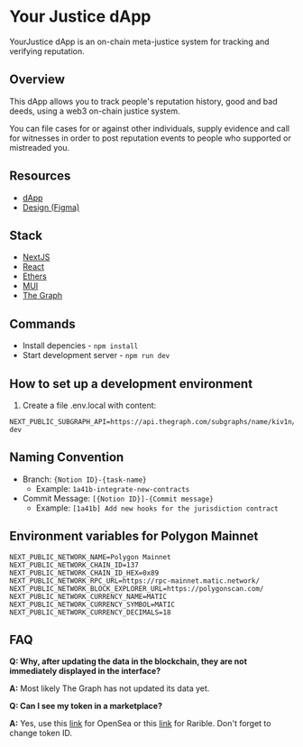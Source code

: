 # Your Justice dApp

YourJustice dApp is an on-chain meta-justice system for tracking and verifying reputation.

## Overview

This dApp allows you to track people's reputation history, good and bad deeds, using a web3 on-chain justice system.

You can file cases for or against other individuals, supply evidence and call for witnesses in order to post reputation events to people who supported or mistreaded you.

## Resources

- [dApp](https://yj.life/)
- [Design (Figma)](https://www.figma.com/file/Q27NdlekpXVilnWzflwgdy/Minimal-Existing-Product?node-id=9559%3A38178)

## Stack

- [NextJS](https://nextjs.org/)
- [React](https://reactjs.org/)
- [Ethers](https://ethers.io/)
- [MUI](https://mui.com/)
- [The Graph](https://thegraph.com/)

## Commands

- Install depencies - `npm install`
- Start development server - `npm run dev`

## How to set up a development environment

1. Create a file .env.local with content:

```
NEXT_PUBLIC_SUBGRAPH_API=https://api.thegraph.com/subgraphs/name/kiv1n/yourjustice-dev
```

## Naming Convention

- Branch: `{Notion ID}-{task-name}`
  - Example: `1a41b-integrate-new-contracts`
- Commit Message: `[{Notion ID}]-{Commit message}`
  - Example: `[1a41b] Add new hooks for the jurisdiction contract`

## Environment variables for Polygon Mainnet

```
NEXT_PUBLIC_NETWORK_NAME=Polygon Mainnet
NEXT_PUBLIC_NETWORK_CHAIN_ID=137
NEXT_PUBLIC_NETWORK_CHAIN_ID_HEX=0x89
NEXT_PUBLIC_NETWORK_RPC_URL=https://rpc-mainnet.matic.network/
NEXT_PUBLIC_NETWORK_BLOCK_EXPLORER_URL=https://polygonscan.com/
NEXT_PUBLIC_NETWORK_CURRENCY_NAME=MATIC
NEXT_PUBLIC_NETWORK_CURRENCY_SYMBOL=MATIC
NEXT_PUBLIC_NETWORK_CURRENCY_DECIMALS=18
```

## FAQ

**Q: Why, after updating the data in the blockchain, they are not immediately displayed in the interface?**

**A:** Most likely The Graph has not updated its data yet.

**Q: Can I see my token in a marketplace?**

**A:** Yes, use this [link](https://testnets.opensea.io/assets/0xab4b21d7651b1484986e1d2790b125be8b6c460b/1) for OpenSea or this [link](https://rinkeby.rarible.com/token/0xab4b21d7651b1484986e1d2790b125be8b6c460b:1) for Rarible. Don't forget to change token ID.
